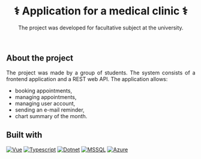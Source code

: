 <div align="center">

  <h1 align="center">⚕️ Application for a medical clinic ⚕️</h1>

  <p align="center">
    The project was developed for facultative subject at the university.
    <br />
    
  </p>
</div>
<br />

## About the project
<div align="justify">
The project was made by a group of students. The system consists of a frontend application and a REST web API. 
The application allows:
<ul>
  <li>booking appointments,</li>
  <li>managing appointments,</li>
  <li>managing user account,</li>
  <li>sending an e-mail reminder,</li>
  <li>chart summary of the month.</li>
</ul>

</div>

## Built with
 [![Vue][Vue.js]][Vue-url]
 [![Typescript][TypeScript]][TypeScript-url]
 [![Dotnet][DotnetCore]][Dotnet-url]
 [![MSSQL][MSSQLServer]][MSSQLServer-url]
 [![Azure][Azure]][Azure-url]

[Vue.js]: https://img.shields.io/badge/Vue.js-35495E?style=for-the-badge&logo=vuedotjs&logoColor=4FC08D
[Vue-url]: https://vuejs.org/
[TypeScript]: https://img.shields.io/badge/TypeScript-007ACC?style=for-the-badge&logo=typescript&logoColor=white
[TypeScript-url]: https://www.typescriptlang.org
[DotnetCore]: https://img.shields.io/badge/ASP.NET_Core-5C2D91?style=for-the-badge&logo=.net&logoColor=white
[Dotnet-url]: https://learn.microsoft.com/en-us/aspnet/core/?view=aspnetcore-7.0
[MSSQLServer]: https://img.shields.io/badge/Microsoft%20SQL%20Server-CC2927?style=for-the-badge&logo=microsoft%20sql%20server&logoColor=white
[MSSQLServer-url]: https://www.microsoft.com/en-us/sql-server
[Azure]: https://img.shields.io/badge/Microsoft_Azure-0089D6?style=for-the-badge&logo=microsoft-azure&logoColor=white
[Azure-url]:https://azure.microsoft.com/
